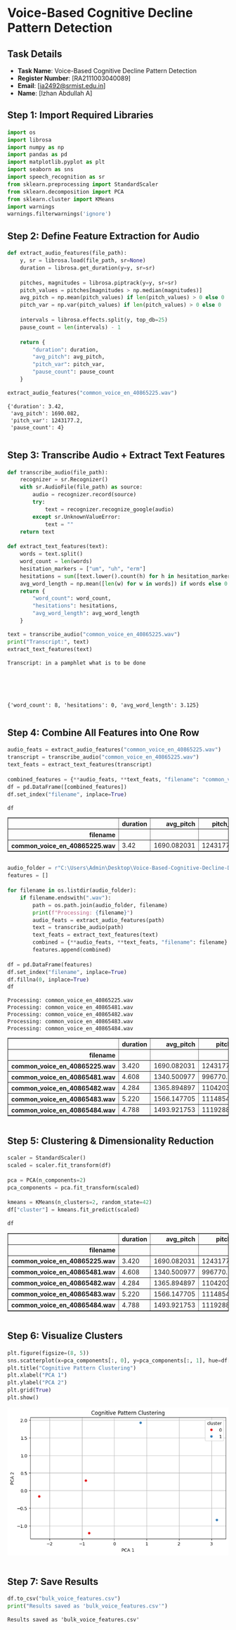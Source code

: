 # Voice-Based Cognitive Decline Pattern Detection

## Task Details
- **Task Name**: Voice-Based Cognitive Decline Pattern Detection
- **Register Number**: [RA2111003040089]
- **Email**: [ia2492@srmist.edu.in]
- **Name**: [Izhan Abdullah A]

## Step 1: Import Required Libraries


```python
import os
import librosa
import numpy as np
import pandas as pd
import matplotlib.pyplot as plt
import seaborn as sns
import speech_recognition as sr
from sklearn.preprocessing import StandardScaler
from sklearn.decomposition import PCA
from sklearn.cluster import KMeans
import warnings
warnings.filterwarnings('ignore')

```

## Step 2: Define Feature Extraction for Audio


```python
def extract_audio_features(file_path):
    y, sr = librosa.load(file_path, sr=None)
    duration = librosa.get_duration(y=y, sr=sr)

    pitches, magnitudes = librosa.piptrack(y=y, sr=sr)
    pitch_values = pitches[magnitudes > np.median(magnitudes)]
    avg_pitch = np.mean(pitch_values) if len(pitch_values) > 0 else 0
    pitch_var = np.var(pitch_values) if len(pitch_values) > 0 else 0

    intervals = librosa.effects.split(y, top_db=25)
    pause_count = len(intervals) - 1

    return {
        "duration": duration,
        "avg_pitch": avg_pitch,
        "pitch_var": pitch_var,
        "pause_count": pause_count
    }

```


```python
extract_audio_features("common_voice_en_40865225.wav")
```




    {'duration': 3.42,
     'avg_pitch': 1690.082,
     'pitch_var': 1243177.2,
     'pause_count': 4}




```python

```

## Step 3: Transcribe Audio + Extract Text Features


```python
def transcribe_audio(file_path):
    recognizer = sr.Recognizer()
    with sr.AudioFile(file_path) as source:
        audio = recognizer.record(source)
        try:
            text = recognizer.recognize_google(audio)
        except sr.UnknownValueError:
            text = ""
    return text

def extract_text_features(text):
    words = text.split()
    word_count = len(words)
    hesitation_markers = ["um", "uh", "erm"]
    hesitations = sum([text.lower().count(h) for h in hesitation_markers])
    avg_word_length = np.mean([len(w) for w in words]) if words else 0
    return {
        "word_count": word_count,
        "hesitations": hesitations,
        "avg_word_length": avg_word_length
    }

```


```python
text = transcribe_audio("common_voice_en_40865225.wav")
print("Transcript:", text)
extract_text_features(text)

```

    Transcript: in a pamphlet what is to be done
    




    {'word_count': 8, 'hesitations': 0, 'avg_word_length': 3.125}




```python

```

## Step 4: Combine All Features into One Row


```python
audio_feats = extract_audio_features("common_voice_en_40865225.wav")
transcript = transcribe_audio("common_voice_en_40865225.wav")
text_feats = extract_text_features(transcript)

combined_features = {**audio_feats, **text_feats, "filename": "common_voice_en_40865225.wav"}
df = pd.DataFrame([combined_features])
df.set_index("filename", inplace=True)
```


```python
df
```




<div>
<style scoped>
    .dataframe tbody tr th:only-of-type {
        vertical-align: middle;
    }

    .dataframe tbody tr th {
        vertical-align: top;
    }

    .dataframe thead th {
        text-align: right;
    }
</style>
<table border="1" class="dataframe">
  <thead>
    <tr style="text-align: right;">
      <th></th>
      <th>duration</th>
      <th>avg_pitch</th>
      <th>pitch_var</th>
      <th>pause_count</th>
      <th>word_count</th>
      <th>hesitations</th>
      <th>avg_word_length</th>
    </tr>
    <tr>
      <th>filename</th>
      <th></th>
      <th></th>
      <th></th>
      <th></th>
      <th></th>
      <th></th>
      <th></th>
    </tr>
  </thead>
  <tbody>
    <tr>
      <th>common_voice_en_40865225.wav</th>
      <td>3.42</td>
      <td>1690.082031</td>
      <td>1243177.25</td>
      <td>4</td>
      <td>8</td>
      <td>0</td>
      <td>3.125</td>
    </tr>
  </tbody>
</table>
</div>




```python

```


```python
audio_folder = r"C:\Users\Admin\Desktop\Voice-Based-Cognitive-Decline-Detection-main\Voice-Based-Cognitive-Decline-Detection-main\fake voice samples\audio_samples"
features = []

for filename in os.listdir(audio_folder):
    if filename.endswith(".wav"):
        path = os.path.join(audio_folder, filename)
        print(f"Processing: {filename}")
        audio_feats = extract_audio_features(path)
        text = transcribe_audio(path)
        text_feats = extract_text_features(text)
        combined = {**audio_feats, **text_feats, "filename": filename}
        features.append(combined)

df = pd.DataFrame(features)
df.set_index("filename", inplace=True)
df.fillna(0, inplace=True)
df

```

    Processing: common_voice_en_40865225.wav
    Processing: common_voice_en_40865481.wav
    Processing: common_voice_en_40865482.wav
    Processing: common_voice_en_40865483.wav
    Processing: common_voice_en_40865484.wav
    




<div>
<style scoped>
    .dataframe tbody tr th:only-of-type {
        vertical-align: middle;
    }

    .dataframe tbody tr th {
        vertical-align: top;
    }

    .dataframe thead th {
        text-align: right;
    }
</style>
<table border="1" class="dataframe">
  <thead>
    <tr style="text-align: right;">
      <th></th>
      <th>duration</th>
      <th>avg_pitch</th>
      <th>pitch_var</th>
      <th>pause_count</th>
      <th>word_count</th>
      <th>hesitations</th>
      <th>avg_word_length</th>
    </tr>
    <tr>
      <th>filename</th>
      <th></th>
      <th></th>
      <th></th>
      <th></th>
      <th></th>
      <th></th>
      <th></th>
    </tr>
  </thead>
  <tbody>
    <tr>
      <th>common_voice_en_40865225.wav</th>
      <td>3.420</td>
      <td>1690.082031</td>
      <td>1243177.250</td>
      <td>4</td>
      <td>8</td>
      <td>0</td>
      <td>3.125000</td>
    </tr>
    <tr>
      <th>common_voice_en_40865481.wav</th>
      <td>4.608</td>
      <td>1340.500977</td>
      <td>996770.125</td>
      <td>10</td>
      <td>9</td>
      <td>0</td>
      <td>4.777778</td>
    </tr>
    <tr>
      <th>common_voice_en_40865482.wav</th>
      <td>4.284</td>
      <td>1365.894897</td>
      <td>1104203.750</td>
      <td>4</td>
      <td>10</td>
      <td>0</td>
      <td>5.400000</td>
    </tr>
    <tr>
      <th>common_voice_en_40865483.wav</th>
      <td>5.220</td>
      <td>1566.147705</td>
      <td>1114854.250</td>
      <td>7</td>
      <td>13</td>
      <td>0</td>
      <td>4.615385</td>
    </tr>
    <tr>
      <th>common_voice_en_40865484.wav</th>
      <td>4.788</td>
      <td>1493.921753</td>
      <td>1119288.000</td>
      <td>3</td>
      <td>1</td>
      <td>0</td>
      <td>4.000000</td>
    </tr>
  </tbody>
</table>
</div>




```python

```

## Step 5: Clustering & Dimensionality Reduction


```python
scaler = StandardScaler()
scaled = scaler.fit_transform(df)

pca = PCA(n_components=2)
pca_components = pca.fit_transform(scaled)

kmeans = KMeans(n_clusters=2, random_state=42)
df["cluster"] = kmeans.fit_predict(scaled)
```


```python
df
```




<div>
<style scoped>
    .dataframe tbody tr th:only-of-type {
        vertical-align: middle;
    }

    .dataframe tbody tr th {
        vertical-align: top;
    }

    .dataframe thead th {
        text-align: right;
    }
</style>
<table border="1" class="dataframe">
  <thead>
    <tr style="text-align: right;">
      <th></th>
      <th>duration</th>
      <th>avg_pitch</th>
      <th>pitch_var</th>
      <th>pause_count</th>
      <th>word_count</th>
      <th>hesitations</th>
      <th>avg_word_length</th>
      <th>cluster</th>
    </tr>
    <tr>
      <th>filename</th>
      <th></th>
      <th></th>
      <th></th>
      <th></th>
      <th></th>
      <th></th>
      <th></th>
      <th></th>
    </tr>
  </thead>
  <tbody>
    <tr>
      <th>common_voice_en_40865225.wav</th>
      <td>3.420</td>
      <td>1690.082031</td>
      <td>1243177.250</td>
      <td>4</td>
      <td>8</td>
      <td>0</td>
      <td>3.125000</td>
      <td>1</td>
    </tr>
    <tr>
      <th>common_voice_en_40865481.wav</th>
      <td>4.608</td>
      <td>1340.500977</td>
      <td>996770.125</td>
      <td>10</td>
      <td>9</td>
      <td>0</td>
      <td>4.777778</td>
      <td>0</td>
    </tr>
    <tr>
      <th>common_voice_en_40865482.wav</th>
      <td>4.284</td>
      <td>1365.894897</td>
      <td>1104203.750</td>
      <td>4</td>
      <td>10</td>
      <td>0</td>
      <td>5.400000</td>
      <td>0</td>
    </tr>
    <tr>
      <th>common_voice_en_40865483.wav</th>
      <td>5.220</td>
      <td>1566.147705</td>
      <td>1114854.250</td>
      <td>7</td>
      <td>13</td>
      <td>0</td>
      <td>4.615385</td>
      <td>0</td>
    </tr>
    <tr>
      <th>common_voice_en_40865484.wav</th>
      <td>4.788</td>
      <td>1493.921753</td>
      <td>1119288.000</td>
      <td>3</td>
      <td>1</td>
      <td>0</td>
      <td>4.000000</td>
      <td>1</td>
    </tr>
  </tbody>
</table>
</div>




```python

```

## Step 6: Visualize Clusters


```python
plt.figure(figsize=(8, 5))
sns.scatterplot(x=pca_components[:, 0], y=pca_components[:, 1], hue=df["cluster"], palette='Set1')
plt.title("Cognitive Pattern Clustering")
plt.xlabel("PCA 1")
plt.ylabel("PCA 2")
plt.grid(True)
plt.show()

```


    
![png](output_22_0.png)
    



```python

```

## Step 7: Save Results


```python
df.to_csv("bulk_voice_features.csv")
print("Results saved as 'bulk_voice_features.csv'")
```

    Results saved as 'bulk_voice_features.csv'
    


```python

```

